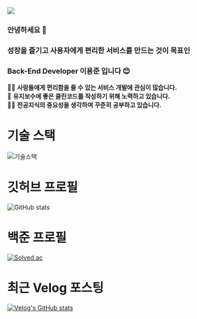 <img src="https://capsule-render.vercel.app/api?type=waving&color=gradient&height=300&section=header&text=Hi%20I'm%20YongJun&fontSize=90" />

### 안녕하세요 👋
### 성장을 즐기고 사용자에게 편리한 서비스를 만드는 것이 목표인
### Back-End Developer 이용준 입니다 😊

👨‍💻 **사람들에게 편리함을 줄 수 있는 서비스 개발에 관심이 많습니다.**<br>
🙌 **유지보수에 좋은 클린코드를 작성하기 위해 노력하고 있습니다.**<br>
🏃‍♂️ **전공지식의 중요성을 생각하며 꾸준히 공부하고 있습니다.**<br>

# 기술 스택
![기술스택](https://github.com/jjuny0310/jjuny0310/assets/59381113/5c59dfd6-7ed5-4ff6-a32f-b9f1f255cddc)

# 깃허브 프로필
![GitHub stats](https://github-readme-stats.vercel.app/api?username=jjuny0310&show_icons=true&count_private=true&hide_border=true)

# 백준 프로필
[![Solved.ac](http://mazassumnida.wtf/api/v2/generate_badge?boj=jjuny7712)](https://solved.ac/jjuny7712)

# 최근 Velog 포스팅
[![Velog's GitHub stats](https://velog-readme-stats.vercel.app/api?name=jjuny7712)](https://github.com/eungyeole/velog-readme-stats)

